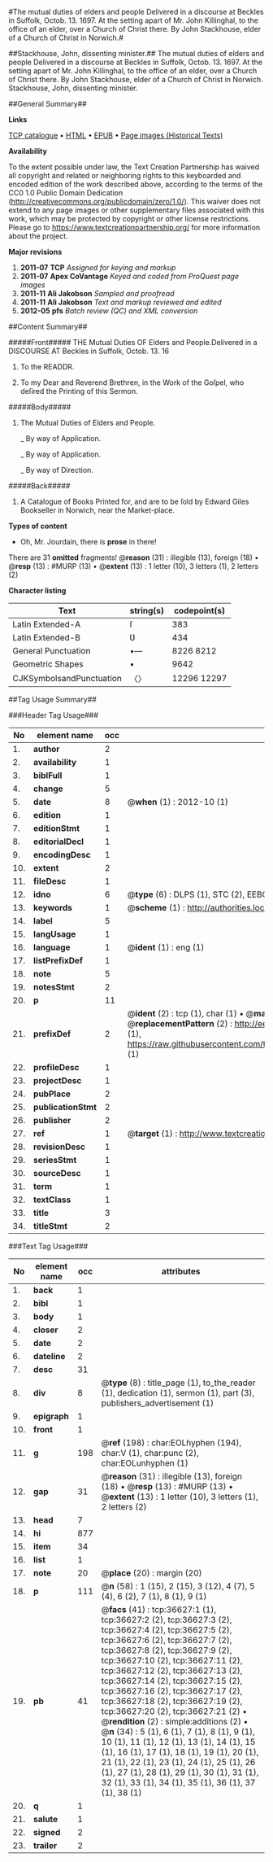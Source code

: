 #The mutual duties of elders and people Delivered in a discourse at Beckles in Suffolk, Octob. 13. 1697. At the setting apart of Mr. John Killinghal, to the office of an elder, over a Church of Christ there. By John Stackhouse, elder of a Church of Christ in Norwich.#

##Stackhouse, John, dissenting minister.##
The mutual duties of elders and people Delivered in a discourse at Beckles in Suffolk, Octob. 13. 1697. At the setting apart of Mr. John Killinghal, to the office of an elder, over a Church of Christ there. By John Stackhouse, elder of a Church of Christ in Norwich.
Stackhouse, John, dissenting minister.

##General Summary##

**Links**

[TCP catalogue](http://www.ota.ox.ac.uk/tcp/)  • 
[HTML](http://tei.it.ox.ac.uk/tcp/Texts-HTML/free/A61/A61215.html)  • 
[EPUB](http://tei.it.ox.ac.uk/tcp/Texts-EPUB/free/A61/A61215.epub) • 
[Page images (Historical Texts)](https://historicaltexts.jisc.ac.uk/eebo-99832156e)

**Availability**

To the extent possible under law, the Text Creation Partnership has waived all copyright and related or neighboring rights to this keyboarded and encoded edition of the work described above, according to the terms of the CC0 1.0 Public Domain Dedication (http://creativecommons.org/publicdomain/zero/1.0/). This waiver does not extend to any page images or other supplementary files associated with this work, which may be protected by copyright or other license restrictions. Please go to https://www.textcreationpartnership.org/ for more information about the project.

**Major revisions**

1. __2011-07__ __TCP__ *Assigned for keying and markup*
1. __2011-07__ __Apex CoVantage__ *Keyed and coded from ProQuest page images*
1. __2011-11__ __Ali Jakobson__ *Sampled and proofread*
1. __2011-11__ __Ali Jakobson__ *Text and markup reviewed and edited*
1. __2012-05__ __pfs__ *Batch review (QC) and XML conversion*

##Content Summary##

#####Front#####
THE Mutual Duties OF Elders and People.Delivered in a DISCOURSE AT Beckles in Suffolk, Octob. 13. 16
1. To the READDR.

1. To my Dear and Reverend Brethren, in the Work of the Goſpel, who deſired the Printing of this Sermon.

#####Body#####

1. The Mutual Duties of Elders and People.

    _ By way of Application.

    _ By way of Application.

    _ By way of Direction.

#####Back#####

1. A Catalogue of Books Printed for, and are to be ſold by Edward Giles Bookseller in Norwich, near the Market-place.

**Types of content**

  * Oh, Mr. Jourdain, there is **prose** in there!

There are 31 **omitted** fragments! 
 @__reason__ (31) : illegible (13), foreign (18)  •  @__resp__ (13) : #MURP (13)  •  @__extent__ (13) : 1 letter (10), 3 letters (1), 2 letters (2)

**Character listing**


|Text|string(s)|codepoint(s)|
|---|---|---|
|Latin Extended-A|ſ|383|
|Latin Extended-B|Ʋ|434|
|General Punctuation|•—|8226 8212|
|Geometric Shapes|▪|9642|
|CJKSymbolsandPunctuation|〈〉|12296 12297|

##Tag Usage Summary##

###Header Tag Usage###

|No|element name|occ|attributes|
|---|---|---|---|
|1.|__author__|2||
|2.|__availability__|1||
|3.|__biblFull__|1||
|4.|__change__|5||
|5.|__date__|8| @__when__ (1) : 2012-10 (1)|
|6.|__edition__|1||
|7.|__editionStmt__|1||
|8.|__editorialDecl__|1||
|9.|__encodingDesc__|1||
|10.|__extent__|2||
|11.|__fileDesc__|1||
|12.|__idno__|6| @__type__ (6) : DLPS (1), STC (2), EEBO-CITATION (1), PROQUEST (1), VID (1)|
|13.|__keywords__|1| @__scheme__ (1) : http://authorities.loc.gov/ (1)|
|14.|__label__|5||
|15.|__langUsage__|1||
|16.|__language__|1| @__ident__ (1) : eng (1)|
|17.|__listPrefixDef__|1||
|18.|__note__|5||
|19.|__notesStmt__|2||
|20.|__p__|11||
|21.|__prefixDef__|2| @__ident__ (2) : tcp (1), char (1)  •  @__matchPattern__ (2) : ([0-9\-]+):([0-9IVX]+) (1), (.+) (1)  •  @__replacementPattern__ (2) : http://eebo.chadwyck.com/downloadtiff?vid=$1&page=$2 (1), https://raw.githubusercontent.com/textcreationpartnership/Texts/master/tcpchars.xml#$1 (1)|
|22.|__profileDesc__|1||
|23.|__projectDesc__|1||
|24.|__pubPlace__|2||
|25.|__publicationStmt__|2||
|26.|__publisher__|2||
|27.|__ref__|1| @__target__ (1) : http://www.textcreationpartnership.org/docs/. (1)|
|28.|__revisionDesc__|1||
|29.|__seriesStmt__|1||
|30.|__sourceDesc__|1||
|31.|__term__|1||
|32.|__textClass__|1||
|33.|__title__|3||
|34.|__titleStmt__|2||


###Text Tag Usage###

|No|element name|occ|attributes|
|---|---|---|---|
|1.|__back__|1||
|2.|__bibl__|1||
|3.|__body__|1||
|4.|__closer__|2||
|5.|__date__|2||
|6.|__dateline__|2||
|7.|__desc__|31||
|8.|__div__|8| @__type__ (8) : title_page (1), to_the_reader (1), dedication (1), sermon (1), part (3), publishers_advertisement (1)|
|9.|__epigraph__|1||
|10.|__front__|1||
|11.|__g__|198| @__ref__ (198) : char:EOLhyphen (194), char:V (1), char:punc (2), char:EOLunhyphen (1)|
|12.|__gap__|31| @__reason__ (31) : illegible (13), foreign (18)  •  @__resp__ (13) : #MURP (13)  •  @__extent__ (13) : 1 letter (10), 3 letters (1), 2 letters (2)|
|13.|__head__|7||
|14.|__hi__|877||
|15.|__item__|34||
|16.|__list__|1||
|17.|__note__|20| @__place__ (20) : margin (20)|
|18.|__p__|111| @__n__ (58) : 1 (15), 2 (15), 3 (12), 4 (7), 5 (4), 6 (2), 7 (1), 8 (1), 9 (1)|
|19.|__pb__|41| @__facs__ (41) : tcp:36627:1 (1), tcp:36627:2 (2), tcp:36627:3 (2), tcp:36627:4 (2), tcp:36627:5 (2), tcp:36627:6 (2), tcp:36627:7 (2), tcp:36627:8 (2), tcp:36627:9 (2), tcp:36627:10 (2), tcp:36627:11 (2), tcp:36627:12 (2), tcp:36627:13 (2), tcp:36627:14 (2), tcp:36627:15 (2), tcp:36627:16 (2), tcp:36627:17 (2), tcp:36627:18 (2), tcp:36627:19 (2), tcp:36627:20 (2), tcp:36627:21 (2)  •  @__rendition__ (2) : simple:additions (2)  •  @__n__ (34) : 5 (1), 6 (1), 7 (1), 8 (1), 9 (1), 10 (1), 11 (1), 12 (1), 13 (1), 14 (1), 15 (1), 16 (1), 17 (1), 18 (1), 19 (1), 20 (1), 21 (1), 22 (1), 23 (1), 24 (1), 25 (1), 26 (1), 27 (1), 28 (1), 29 (1), 30 (1), 31 (1), 32 (1), 33 (1), 34 (1), 35 (1), 36 (1), 37 (1), 38 (1)|
|20.|__q__|1||
|21.|__salute__|1||
|22.|__signed__|2||
|23.|__trailer__|2||
